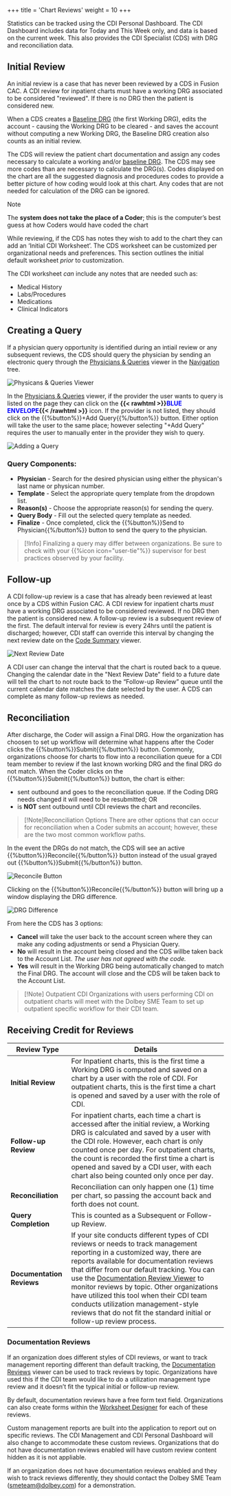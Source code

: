 +++
title = 'Chart Reviews'
weight = 10
+++

Statistics can be tracked using the CDI Personal Dashboard. The CDI Dashboard includes data for Today and This Week only, and data is based on the current week. This also provides the CDI Specialist (CDS) with DRG and reconciliation data.

## Initial Review

An initial review is a case that has never been reviewed by a CDS in Fusion CAC. A CDI review for inpatient charts must have a working DRG associated to be considered "reviewed". If there is no DRG then the patient is considered new.

When a CDS creates a [Baseline DRG](https://dolbeysystems.github.io/fusion-cac-web-docs/cdi-user-guide/baseline-drg/) (the first Working DRG), edits the account - causing the Working DRG to be cleared - and saves the account without computing a new Working DRG, the Baseline DRG creation also counts as an initial review.

The CDS will review the patient chart documentation and assign any codes necessary to calculate a working and/or [baseline DRG](https://dolbeysystems.github.io/fusion-cac-web-docs/cdi-user-guide/baseline-drg/). The CDS may see more codes than are necessary to calculate the DRG(s). Codes displayed on the chart are all the suggested diagnosis and procedures codes to provide a better picture of how coding would look at this chart. Any codes that are not needed for calculation of the DRG can be ignored. 

>[!Note] 
>The **system does not take the place of a Coder**; this is the computer’s best guess at how Coders would have coded the chart

While reviewing, if the CDS has notes they wish to add to the chart they can add an ‘Initial CDI Worksheet’. The CDS worksheet can be customized per organizational needs and preferences. This section outlines the initial default worksheet *prior* to customization.

The CDI worksheet *can* include any notes that are needed such as:

- Medical History
- Labs/Procedures
- Medications
- Clinical Indicators

## Creating a Query

If a physician query opportunity is identified during an intiail review or any subsequent reviews, the CDS should query the physician by sending an electronic query through the [Physicians & Queries](https://dolbeysystems.github.io/fusion-cac-web-docs/general-user-guide/account-screen/account-viewers/physicians-and-queries/) viewer in the [Navigation](http://localhost:1313/fusion-cac-web-docs/general-user-guide/account-screen/) tree. 

![Physicans & Queries Viewer](PhysicanQueriesNP.png)

In the [Physicians & Queries](https://dolbeysystems.github.io/fusion-cac-web-docs/general-user-guide/account-screen/account-viewers/physicians-and-queries/) viewer, if the provider the user wants to query is listed on the page they can click on the **{{< rawhtml >}}<span style="color:#0000FF">BLUE ENVELOPE</span>{{< /rawhtml >}}** icon. If the provider is not listed, they should click on the {{%button%}}+Add Query{{%/button%}} button. Either option will take the user to the same place; however selecting "+Add Query" requires the user to manually enter in the provider they wish to query. 

![Adding a Query](AddQuery.png)

### Query Components:

- **Physician** - Search for the desired physician using either the physican's last name or physican number.
- **Template** - Select the appropriate query template from the dropdown list.
- **Reason(s)** - Choose the appropriate reason(s) for sending the query.
- **Query Body** - Fill out the selected query template as needed.
- **Finalize** - Once completed, click the {{%button%}}Send to Physician{{%/button%}} button to send the query to the physician.

>[!Info] 
>Finalizing a query may differ between organizations. Be sure to check with your {{%icon icon="user-tie"%}} supervisor for best practices observed by your facility. 

## Follow-up

A CDI follow-up review is a case that has already been reviewed at least once by a CDS within Fusion CAC. A CDI review for inpatient charts *must* have a working DRG associated to be considered reviewed. If no DRG then the patient is considered new. A follow-up review is a subsequent review of the first. The default interval for review is every 24hrs until the patient is discharged; however, CDI staff can override this interval by changing the next review date on the [Code Summary](https://dolbeysystems.github.io/fusion-cac-web-docs/general-user-guide/account-screen/account-viewers/code-summary/) viewer.

![Next Review Date](2025-02-20_ChartReview1.png)

A CDI user can change the interval that the chart is routed back to a queue. Changing the calendar date in the "Next Review Date" field to a future date will tell the chart to not route back to the “Follow-up Review” queue until the current calendar date matches the date selected by the user. A CDS can complete as many follow-up reviews as needed.

## Reconciliation

After discharge, the Coder will assign a Final DRG. How the organization has choosen to set up workflow will determine what happens after the Coder clicks the {{%button%}}Submit{{%/button%}} button. Commonly, organizations choose for charts to flow into a reconciliation queue for a CDI team member to review if the last known working DRG and the final DRG do not match. When the Coder clicks on the {{%button%}}Submit{{%/button%}} button, the chart is either:
* sent outbound and goes to the reconciliation queue. If the Coding DRG needs changed it will need to be resubmitted; OR
* is **NOT** sent outbound until CDI reviews the chart and reconciles. 

>[!Note]Reconciliation Options
There are other options that can occur for reconciliation when a Coder submits an account; however, these are the two most common workflow paths. 

In the event the DRGs do not match, the CDS will see an active {{%button%}}Reconcile{{%/button%}} button instead of the usual grayed out {{%button%}}Submit{{%/button%}} button.

![Reconcile Button](Reconcile.png)

Clicking on the {{%button%}}Reconcile{{%/button%}} button will bring up a window displaying the DRG difference.

![DRG Difference](2025-02-21_ChartReview2.png)

From here the CDS has 3 options:

* **Cancel** will take the user back to the account screen where they can make any coding adjustments or send a Physician Query.
* **No** will result in the account being closed and the CDS willbe taken back to the Account List. *The user has not agreed with the code.* 
* **Yes** will result in the Working DRG being automatically changed to match the Final DRG. The account will close and the CDS will be taken back to the Account List.

>[!Note] Outpatient CDI
>Organizations with users performing CDI on outpatient charts will meet with the Dolbey SME Team to set up outpatient specific workflow for their CDI team.

## Receiving Credit for Reviews

| Review Type               | Details |
| ------------------------- | ------- |
| **Initial Review**        | For Inpatient charts, this is the first time a Working DRG is computed and saved on a chart by a user with the role of CDI. For outpatient charts, this is the first time a chart is opened and saved by a user with the role of CDI.
| **Follow-up Review**      | For inpatient charts, each time a chart is accessed after the initial review, a Working DRG is calculated and saved by a user with the CDI role. However, each chart is only counted once per day. For outpatient charts, the count is recorded the first time a chart is opened and saved by a CDI user, with each chart also being counted only once per day.|
| **Reconciliation**        | Reconciliation can only happen one (1) time per chart, so passing the account back and forth does not count. |
| **Query Completion**      | This is counted as a Subsequent or Follow-up Review. |
| **Documentation Reviews** | If your site conducts different types of CDI reviews or needs to track management reporting in a customized way, there are reports available for documentation reviews that differ from our default tracking. You can use the [Documentation Review Viewer](https://dolbeysystems.github.io/fusion-cac-web-docs/general-user-guide/account-screen/account-viewers/documenation-reviews/) to monitor reviews by topic. Other organizations have utilized this tool when their CDI team conducts utilization management-style reviews that do not fit the standard initial or follow-up review process. |

### Documentation Reviews

If an organization does different styles of CDI reviews, or want to track management reporting different than default tracking, the [Documentation Reviews](https://dolbeysystems.github.io/fusion-cac-web-docs/general-user-guide/account-screen/account-viewers/documenation-reviews/) viewer can be used to track reviews by topic. Organizations have used this if the CDI team would like to do a utilization management type review and it doesn’t fit the typical initial or follow-up review. 

By default, documentation reviews have a free form text field. Organizations can also create forms within the [Worksheet Designer](https://dolbeysystems.github.io/fusion-cac-web-docs/administrative-user-guide/tools/worksheet-designer/) for each of these reviews.

Custom management reports are built into the application to report out on specific reviews. The CDI Management and CDI Personal Dashboard will also change to accommodate these custom reviews. Organizations that do not have documentation reviews enabled will have custom review content hidden as it is not appliable. 

If an organization does not have documentation reviews enabled and they wish to track reviews differently, they should contact the Dolbey SME Team (smeteam@dolbey.com) for a demonstration.
